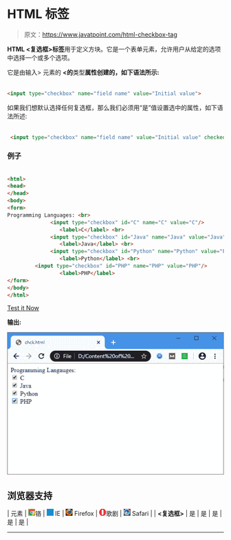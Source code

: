 # HTML <checkbox>标签</checkbox>

> 原文：<https://www.javatpoint.com/html-checkbox-tag>

**HTML <复选框>标签**用于定义方块。它是一个表单元素，允许用户从给定的选项中选择一个或多个选项。

它是由输入> 元素的 **<的**类型**属性创建的，如下语法所示:**

```html

<input type="checkbox" name="field name" value="Initial value">  

```

如果我们想默认选择任何复选框，那么我们必须用“是”值设置选中的属性，如下语法所述:

```html

 <input type="checkbox" name="field name" value="Initial value" checked="yes">  

```

### 例子

```html

<html>
<head>
</head>
<body>
<form>
Programming Languages: <br>  
              <input type="checkbox" id="C" name="C" value="C"/>  
                 <label>C</label> <br>  
              <input type="checkbox" id="Java" name="Java" value="Java" checked=?yes?/>  
                 <label>Java</label> <br>  
              <input type="checkbox" id="Python" name="Python" value="Python"/>  
                 <label>Python</label> <br>
	     <input type="checkbox" id="PHP" name="PHP" value="PHP"/>  
                 <label>PHP</label>
</form>
</body>
</html>

```

[Test it Now](https://www.javatpoint.com/oprweb/test.jsp?filename=html-checkbox-tag)

**输出:**

![HTML Checkbox Tag](img/8caab7f3b8dd90bbf47604fde51ac452.png)

## 浏览器支持

| 元素 | ![chrome browser](img/4fbdc93dc2016c5049ed108e7318df19.png)铬 | ![ie browser](img/83dd23df1fe8373fd5bf054b2c1dd88b.png) IE | ![firefox browser](img/4f001fff393888a8a807ed29b28145d1.png) Firefox | ![opera browser](img/6cad4a592cc69a052056a0577b4aac65.png)歌剧 | ![safari browser](img/a0f6a9711a92203c5dc5c127fe9c9fca.png) Safari |
| **<复选框>** | 是 | 是 | 是 | 是 | 是 |

* * *